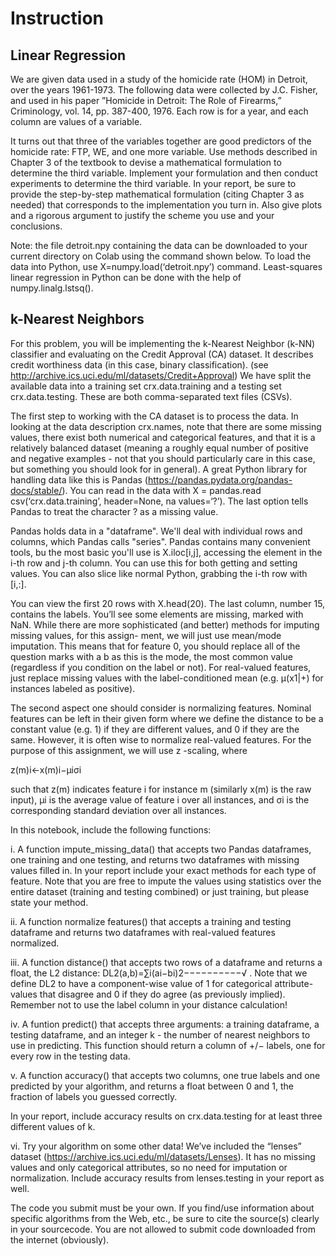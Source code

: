 # Instruction

## Linear Regression
We are given data used in a study of the homicide rate (HOM) in Detroit, over the years 1961-1973. The following data were collected by J.C. Fisher, and used in his paper ”Homicide in Detroit: The Role of Firearms,” Criminology, vol. 14, pp. 387-400, 1976. Each row is for a year, and each column are values of a variable.

It turns out that three of the variables together are good predictors of the homicide rate: FTP, WE, and one more variable. Use methods described in Chapter 3 of the textbook to devise a mathematical formulation to determine the third variable. Implement your formulation and then conduct experiments to determine the third variable. In your report, be sure to provide the step-by-step mathematical formulation (citing Chapter 3 as needed) that corresponds to the implementation you turn in. Also give plots and a rigorous argument to justify the scheme you use and your conclusions.

Note: the file detroit.npy containing the data can be downloaded to your current directory on Colab using the command shown below. To load the data into Python, use X=numpy.load(‘detroit.npy’) command. Least-squares linear regression in Python can be done with the help of numpy.linalg.lstsq().

## k-Nearest Neighbors
For this problem, you will be implementing the k-Nearest Neighbor (k-NN) classifier and evaluating on the Credit Approval (CA) dataset. It describes credit worthiness data (in this case, binary classification). (see http://archive.ics.uci.edu/ml/datasets/Credit+Approval) We have split the available data into a training set crx.data.training and a testing set crx.data.testing. These are both comma-separated text files (CSVs).

The first step to working with the CA dataset is to process the data. In looking at the data description crx.names, note that there are some missing values, there exist both numerical and categorical features, and that it is a relatively balanced dataset (meaning a roughly equal number of positive and negative examples - not that you should particularly care in this case, but something you should look for in general). A great Python library for handling data like this is Pandas (https://pandas.pydata.org/pandas-docs/stable/). You can read in the data with X = pandas.read csv(‘crx.data.training’, header=None, na values=‘?’). The last option tells Pandas to treat the character ? as a missing value.

Pandas holds data in a "dataframe". We'll deal with individual rows and columns, which Pandas calls "series". Pandas contains many convenient tools, bu the most basic you'll use is X.iloc[i,j], accessing the element in the i-th row and j-th column. You can use this for both getting and setting values. You can also slice like normal Python, grabbing the i-th row with [i,:].

You can view the first 20 rows with X.head(20). The last column, number 15, contains the labels. You’ll see some elements are missing, marked with NaN. While there are more sophisticated (and better) methods for imputing missing values, for this assign- ment, we will just use mean/mode imputation. This means that for feature 0, you should replace all of the question marks with a b as this is the mode, the most common value (regardless if you condition on the label or not). For real-valued features, just replace missing values with the label-conditioned mean (e.g.  μ(x1|+)  for instances labeled as positive).

The second aspect one should consider is normalizing features. Nominal features can be left in their given form where we define the distance to be a constant value (e.g. 1) if they are different values, and 0 if they are the same. However, it is often wise to normalize real-valued features. For the purpose of this assignment, we will use  z -scaling, where

z(m)i←x(m)i−μiσi 

such that  z(m)  indicates feature  i  for instance  m  (similarly  x(m)  is the raw input),  μi  is the average value of feature  i  over all instances, and  σi  is the corresponding standard deviation over all instances.

In this notebook, include the following functions:

i. A function impute_missing_data() that accepts two Pandas dataframes, one training and one testing, and returns two dataframes with missing values filled in. In your report include your exact methods for each type of feature. Note that you are free to impute the values using statistics over the entire dataset (training and testing combined) or just training, but please state your method.

ii. A function normalize features() that accepts a training and testing dataframe and returns two dataframes with real-valued features normalized.

iii. A function distance() that accepts two rows of a dataframe and returns a float, the L2 distance:  DL2(a,b)=∑i(ai−bi)2−−−−−−−−−−√  . Note that we define  DL2  to have a component-wise value of 1 for categorical attribute-values that disagree and 0 if they do agree (as previously implied). Remember not to use the label column in your distance calculation!

iv. A funtion predict() that accepts three arguments: a training dataframe, a testing dataframe, and an integer  k  - the number of nearest neighbors to use in predicting. This function should return a column of  +/−  labels, one for every row in the testing data.

v. A function accuracy() that accepts two columns, one true labels and one predicted by your algorithm, and returns a float between 0 and 1, the fraction of labels you guessed correctly.

In your report, include accuracy results on crx.data.testing for at least three different values of k.

vi. Try your algorithm on some other data! We’ve included the “lenses” dataset (https://archive.ics.uci.edu/ml/datasets/Lenses). It has no missing values and only categorical attributes, so no need for imputation or normalization. Include accuracy results from lenses.testing in your report as well.

The code you submit must be your own. If you find/use information about specific algorithms from the Web, etc., be sure to cite the source(s) clearly in your sourcecode. You are not allowed to submit code downloaded from the internet (obviously).
